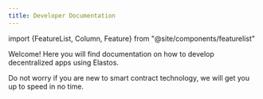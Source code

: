 ```yaml
---
title: Developer Documentation
---
```


import {FeatureList, Column, Feature} from "@site/components/featurelist"

Welcome! Here you will find documentation on how to develop decentralized apps using Elastos.

Do not worry if you are new to smart contract technology, we will get you up to speed in no time.

<!-- <FeatureList>
  <Column title="Build dApps">
    <Feature url="/develop/quickstart-guide" title="Quickstart" subtitle="Spin-up your first dApp" image="quickstart.png" />
    <Feature url="/tutorials/welcome" title="Tutorials & Examples" subtitle="Check-out a bast library of examples" image="tutorials.png" />
    <Feature url="/develop/contracts/introduction" title="Build a Contract" subtitle="Learn how to write smart contracts" image="smartcontract.png" />
    <Feature url="/develop/testing/introduction" title="Test the Contract" subtitle="Write unit & integration tests" image="test.png" />
    <Feature url="/develop/integrate/frontend" title="Build a Web Frontend" subtitle="Learn how to make a web dApp" image="frontend.png" />
    <Feature url="/tools/realtime" title="Track Your Users Activity" subtitle="Learn how to use Indexers" image="monitor.png" />
  </Column>
  <Column title="Developer Tools">
    <Feature url="/tools/sdk-js" title="Javascript SDK" subtitle="Write Contracts in Javascript" image="smartcontract-js.png" />
    <Feature url="/tools/sdk-rs" title="Rust SDK" subtitle="Write Contracts in Rust" image="smartcontract-rust.png" />
    <Feature url="/tools/cli" title="ELA CLI" subtitle="Use ELA from the Terminal" image="ela-cli.png" />
    <Feature url="/tools/api-js/quick-reference" title="ELA API JS" subtitle="Interact with ELA from JS" image="elastos-api-js.png" />
    <Feature url="/api/rpc/introduction" title="RPC API" subtitle="Interact with the ELA RPC API" image="rpc.png" />
  </Column>
  <Column title="Unleash the Web3">
    <Feature url="/develop/relevant-contracts/ft" title="Fungible Tokens" subtitle="Learn how to use and make FT" image="ft.png" />
    <Feature url="/develop/relevant-contracts/nft" title="Non-Fungible Tokens" subtitle="Enter the NFT space" image="nft.png" />
    <Feature url="/develop/relevant-contracts/dao" title="Autonomous Organizations" subtitle="Understand DAOs" image="dao.png" />
    <Feature url="/develop/relevant-contracts/oracles" title="Oracles" subtitle="Supercharge your app with on-chain oracles" image="oracle.png" />
    <Feature url="https://rainbowbridge.app/transfer" title="Rainbow Bridge" subtitle="Bridge assets with other chains" image="rainbow.png" />
    <Feature url="https://aurora.dev" title="Aurora EVM" subtitle="Run Ethereum apps natively" image="aurora.png" />
  </Column>
</FeatureList> -->
